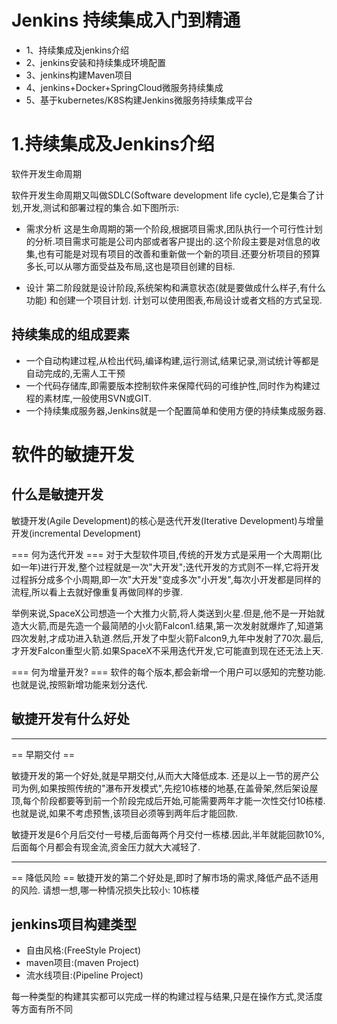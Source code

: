 
# Jenkins 持续集成入门到精通

- 1、持续集成及jenkins介绍
- 2、jenkins安装和持续集成环境配置
- 3、jenkins构建Maven项目
- 4、jenkins+Docker+SpringCloud微服务持续集成
- 5、基于kubernetes/K8S构建Jenkins微服务持续集成平台



# 1.持续集成及Jenkins介绍

软件开发生命周期

软件开发生命周期又叫做SDLC(Software development life cycle),它是集合了计划,开发,测试和部署过程的集合.如下图所示:

- 需求分析
这是生命周期的第一个阶段,根据项目需求,团队执行一个可行性计划的分析.项目需求可能是公司内部或者客户提出的.这个阶段主要是对信息的收集,也有可能是对现有项目的改善和重新做一个新的项目.还要分析项目的预算多长,可以从哪方面受益及布局,这也是项目创建的目标.

- 设计
第二阶段就是设计阶段,系统架构和满意状态(就是要做成什么样子,有什么功能)
和创建一个项目计划.
计划可以使用图表,布局设计或者文档的方式呈现.

## 持续集成的组成要素
- 一个自动构建过程,从检出代码,编译构建,运行测试,结果记录,测试统计等都是自动完成的,无需人工干预
- 一个代码存储库,即需要版本控制软件来保障代码的可维护性,同时作为构建过程的素材库,一般使用SVN或GIT.
- 一个持续集成服务器,Jenkins就是一个配置简单和使用方便的持续集成服务器.

# 软件的敏捷开发
## 什么是敏捷开发
敏捷开发(Agile Development)的核心是迭代开发(Iterative Development)与增量开发(incremental Development)

=== 何为迭代开发 === 
对于大型软件项目,传统的开发方式是采用一个大周期(比如一年)进行开发,整个过程就是一次"大开发";迭代开发的方式则不一样,它将开发过程拆分成多个小周期,即一次"大开发"变成多次"小开发",每次小开发都是同样的流程,所以看上去就好像重复再做同样的步骤.

举例来说,SpaceX公司想造一个大推力火箭,将人类送到火星.但是,他不是一开始就造大火箭,而是先造一个最简陋的小火箭Falcon1.结果,第一次发射就爆炸了,知道第四次发射,才成功进入轨道.然后,开发了中型火箭Falcon9,九年中发射了70次.最后,才开发Falcon重型火箭.如果SpaceX不采用迭代开发,它可能直到现在还无法上天.

=== 何为增量开发? === 
软件的每个版本,都会新增一个用户可以感知的完整功能.也就是说,按照新增功能来划分迭代.



## 敏捷开发有什么好处

---

== 早期交付 ==

敏捷开发的第一个好处,就是早期交付,从而大大降低成本.
还是以上一节的房产公司为例,如果按照传统的"瀑布开发模式",先挖10栋楼的地基,在盖骨架,然后架设屋顶,每个阶段都要等到前一个阶段完成后开始,可能需要两年才能一次性交付10栋楼.也就是说,如果不考虑预售,该项目必须等到两年后才能回款.

敏捷开发是6个月后交付一号楼,后面每两个月交付一栋楼.因此,半年就能回款10%,后面每个月都会有现金流,资金压力就大大减轻了.

---
==  降低风险  ==
敏捷开发的第二个好处是,即时了解市场的需求,降低产品不适用的风险.
请想一想,哪一种情况损失比较小:
10栋楼

## jenkins项目构建类型
- 自由风格:(FreeStyle Project)
- maven项目:(maven Project)
- 流水线项目:(Pipeline Project)

每一种类型的构建其实都可以完成一样的构建过程与结果,只是在操作方式,灵活度等方面有所不同



